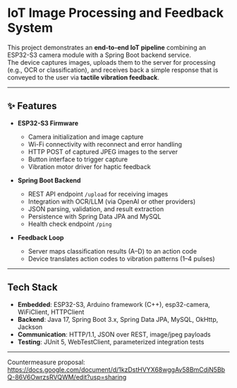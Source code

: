 # IoT Image Processing and Feedback System

This project demonstrates an **end-to-end IoT pipeline** combining an ESP32-S3 camera module with a Spring Boot backend service.  
The device captures images, uploads them to the server for processing (e.g., OCR or classification), and receives back a simple response that is conveyed to the user via **tactile vibration feedback**.

---

## ✨ Features

- **ESP32-S3 Firmware**
  - Camera initialization and image capture
  - Wi-Fi connectivity with reconnect and error handling
  - HTTP POST of captured JPEG images to the server
  - Button interface to trigger capture
  - Vibration motor driver for haptic feedback

- **Spring Boot Backend**
  - REST API endpoint `/upload` for receiving images
  - Integration with OCR/LLM (via OpenAI or other providers)
  - JSON parsing, validation, and result extraction
  - Persistence with Spring Data JPA and MySQL
  - Health check endpoint `/ping`

- **Feedback Loop**
  - Server maps classification results (A–D) to an action code
  - Device translates action codes to vibration patterns (1–4 pulses)

---

## Tech Stack

- **Embedded**: ESP32-S3, Arduino framework (C++), esp32-camera, WiFiClient, HTTPClient  
- **Backend**: Java 17, Spring Boot 3.x, Spring Data JPA, MySQL, OkHttp, Jackson  
- **Communication**: HTTP/1.1, JSON over REST, image/jpeg payloads  
- **Testing**: JUnit 5, WebTestClient, parameterized integration tests  

---
Countermeasure proposal: https://docs.google.com/document/d/1kzDstHVYX68wggAv58BmCdjN5BbQ-86V6OwrzsRVQWM/edit?usp=sharing

